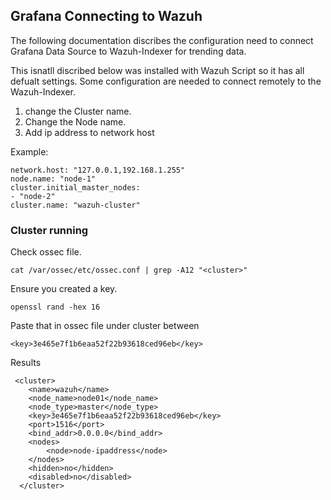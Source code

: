 ## Grafana Connecting to Wazuh

The following documentation discribes the configuration need to  connect Grafana Data Source to Wazuh-Indexer for trending data.

This isnatll discribed below was installed with  Wazuh Script so it has all defualt settings. Some configuration are needed to connect remotely to the Wazuh-Indexer.

1. change the Cluster name.
2. Change the Node name.
3. Add ip address to network host

Example:
```
network.host: "127.0.0.1,192.168.1.255"
node.name: "node-1"
cluster.initial_master_nodes:
- "node-2"
cluster.name: "wazuh-cluster"
```

### Cluster running
Check ossec file.
```
cat /var/ossec/etc/ossec.conf | grep -A12 "<cluster>"
```
Ensure you created a key.
 ```
openssl rand -hex 16
```
Paste that in ossec file under cluster between <key></key> 
```
<key>3e465e7f1b6eaa52f22b93618ced96eb</key>
```

Results

```
 <cluster>
    <name>wazuh</name>
    <node_name>node01</node_name>
    <node_type>master</node_type>
    <key>3e465e7f1b6eaa52f22b93618ced96eb</key>
    <port>1516</port>
    <bind_addr>0.0.0.0</bind_addr>
    <nodes>
        <node>node-ipaddress</node>
    </nodes>
    <hidden>no</hidden>
    <disabled>no</disabled>
  </cluster>
```
